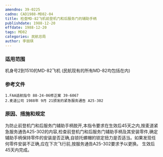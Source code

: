 ```yaml
---
amendno: 39-0225
cadno: CAD1988-MD82-04
title: 检查MD-82飞机前登机门和后服务门的辅助手柄
publishdate: 1988-12-20
effdate: 1988-12-20
tags: MD82
categories: 民航总局
author: 李丽琪
---
```


### 适用范围 
机身号2到1510的MD-82飞机 (民航现有的所有MD-82均包括在内)

<!--more-->
### 参考文件
    1.FAA适航指令 88-24-06修正案 39-6067
    2.麦道公司 1988年 9月 21颁发的紧急服务通告 A25-302 

### 原因、措施和规定 
为防止前登机门和后服务门辅助手柄脱开,本指令要求在生效后45天之内,按麦道紧急服务通告A25-302的内容,检查前登机门和后服务门辅助手柄及其安装零件,确定辅助手柄保持零件的安装是否正确,自锁托螺帽的锁定扭力是否适当。如果发现任何零件安装不正确,应在下次飞行前,按服务通告A25-302要求予以更换。 
    生效后45天内完成。

